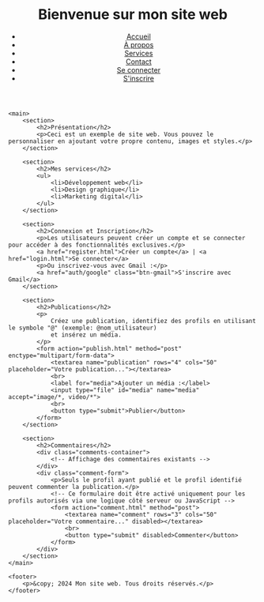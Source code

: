 <!DOCTYPE html>
<html lang="fr">
<head>
    <meta charset="UTF-8">
    <meta name="viewport" content="width=device-width, initial-scale=1.0">
    <meta name="description" content="Bienvenue sur mon site web personnel où je propose des services de développement web, design graphique et marketing digital.">
    <title>@</title>
    <link rel="stylesheet" href="styles.css">
</head>
<body>
    <header>
        <h1>Bienvenue sur mon site web</h1>
        <nav>
            <ul>
                <li><a href="index.html">Accueil</a></li>
                <li><a href="apropos.html">À propos</a></li>
                <li><a href="services.html">Services</a></li>
                <li><a href="contact.html">Contact</a></li>
                <li><a href="login.html">Se connecter</a></li>
                <li><a href="register.html">S'inscrire</a></li>
            </ul>
        </nav>
    </header>

    <main>
        <section>
            <h2>Présentation</h2>
            <p>Ceci est un exemple de site web. Vous pouvez le personnaliser en ajoutant votre propre contenu, images et styles.</p>
        </section>

        <section>
            <h2>Mes services</h2>
            <ul>
                <li>Développement web</li>
                <li>Design graphique</li>
                <li>Marketing digital</li>
            </ul>
        </section>

        <section>
            <h2>Connexion et Inscription</h2>
            <p>Les utilisateurs peuvent créer un compte et se connecter pour accéder à des fonctionnalités exclusives.</p>
            <a href="register.html">Créer un compte</a> | <a href="login.html">Se connecter</a>
            <p>Ou inscrivez-vous avec Gmail :</p>
            <a href="auth/google" class="btn-gmail">S'inscrire avec Gmail</a>
        </section>
        
        <section>
            <h2>Publications</h2>
            <p>
                Créez une publication, identifiez des profils en utilisant le symbole "@" (exemple: @nom_utilisateur) 
                et insérez un média.
            </p>
            <form action="publish.html" method="post" enctype="multipart/form-data">
                <textarea name="publication" rows="4" cols="50" placeholder="Votre publication..."></textarea>
                <br>
                <label for="media">Ajouter un média :</label>
                <input type="file" id="media" name="media" accept="image/*, video/*">
                <br>
                <button type="submit">Publier</button>
            </form>
        </section>
        
        <section>
            <h2>Commentaires</h2>
            <div class="comments-container">
                <!-- Affichage des commentaires existants -->
            </div>
            <div class="comment-form">
                <p>Seuls le profil ayant publié et le profil identifié peuvent commenter la publication.</p>
                <!-- Ce formulaire doit être activé uniquement pour les profils autorisés via une logique côté serveur ou JavaScript -->
                <form action="comment.html" method="post">
                    <textarea name="comment" rows="3" cols="50" placeholder="Votre commentaire..." disabled></textarea>
                    <br>
                    <button type="submit" disabled>Commenter</button>
                </form>
            </div>
        </section>
    </main>

    <footer>
        <p>&copy; 2024 Mon site web. Tous droits réservés.</p>
    </footer>
</body>
</html>
